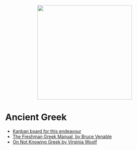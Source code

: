 <center>
<img src="https://user-images.githubusercontent.com/24446573/146459247-deb5f56c-b2b6-460d-ada1-4d3d9aef42e2.png" height="300" />
</center>

# Ancient Greek

- [Kanban board for this endeavour](https://github.com/adnauseum/ancient-greek/projects/1?add_cards_query=is%3Aopen)
- [The Freshman Greek Manual, by Bruce Venable](./The%20Freshman%20Greek%20Manual,%20by%20Bruce%20Venable.pdf)
- [On Not Knowing Greek by Virginia Woolf](./On%20Not%20Knowing%20Greek.md)

